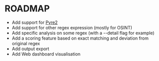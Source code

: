 # ROADMAP

- Add support for [Pyre2](https://github.com/facebook/pyre2/)
- Add support for other regex expression (mostly for OSINT)
- Add specific analysis on some regex  (with a --detail flag for example)
- Add a scoring feature based on exact matching and deviation from original regex
- Add output export
- Add Web dashboard visualisation
